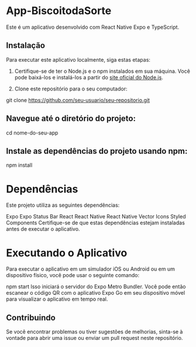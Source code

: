 # App-BiscoitodaSorte

Este é um aplicativo desenvolvido com React Native Expo e TypeScript.

## Instalação

Para executar este aplicativo localmente, siga estas etapas:

1. Certifique-se de ter o Node.js e o npm instalados em sua máquina. Você pode baixá-los e instalá-los a partir do [site oficial do Node.js](https://nodejs.org/).

2. Clone este repositório para o seu computador:

git clone https://github.com/seu-usuario/seu-repositorio.git

## Navegue até o diretório do projeto:
cd nome-do-seu-app

## Instale as dependências do projeto usando npm:
npm install

# Dependências
Este projeto utiliza as seguintes dependências:

Expo
Expo Status Bar
React
React Native
React Native Vector Icons
Styled Components
Certifique-se de que estas dependências estejam instaladas antes de executar o aplicativo.

# Executando o Aplicativo
Para executar o aplicativo em um simulador iOS ou Android ou em um dispositivo físico, você pode usar o seguinte comando:

npm start
Isso iniciará o servidor do Expo Metro Bundler. Você pode então escanear o código QR com o aplicativo Expo Go em seu dispositivo móvel para visualizar o aplicativo em tempo real.

## Contribuindo
Se você encontrar problemas ou tiver sugestões de melhorias, sinta-se à vontade para abrir uma issue ou enviar um pull request neste repositório.
